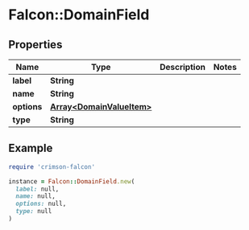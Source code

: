 # Falcon::DomainField

## Properties

| Name | Type | Description | Notes |
| ---- | ---- | ----------- | ----- |
| **label** | **String** |  |  |
| **name** | **String** |  |  |
| **options** | [**Array&lt;DomainValueItem&gt;**](DomainValueItem.md) |  |  |
| **type** | **String** |  |  |

## Example

```ruby
require 'crimson-falcon'

instance = Falcon::DomainField.new(
  label: null,
  name: null,
  options: null,
  type: null
)
```

